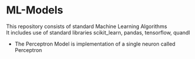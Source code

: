 # ML-Models

This repository consists of standard Machine Learning Algorithms<br>
It includes use of standard libraries scikit_learn, pandas, tensorflow, quandl

* The Perceptron Model is implementation of a single neuron called Perceptron <br>
  
